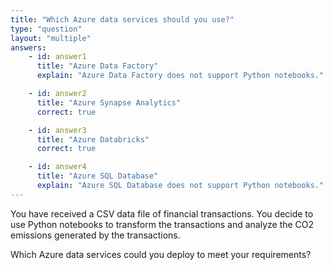 ```yaml
---
title: "Which Azure data services should you use?"
type: "question"
layout: "multiple"
answers:
    - id: answer1
      title: "Azure Data Factory"
      explain: "Azure Data Factory does not support Python notebooks."

    - id: answer2
      title: "Azure Synapse Analytics"
      correct: true

    - id: answer3
      title: "Azure Databricks"
      correct: true

    - id: answer4
      title: "Azure SQL Database"
      explain: "Azure SQL Database does not support Python notebooks."
---
```


You have received a CSV data file of financial transactions. You decide to use Python notebooks to transform the transactions and analyze the CO2 emissions generated by the transactions. 

Which Azure data services could you deploy to meet your requirements?